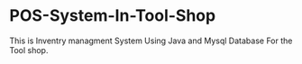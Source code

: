 # POS-System-In-Tool-Shop
This is Inventry managment System Using Java and Mysql Database For the Tool shop. 
